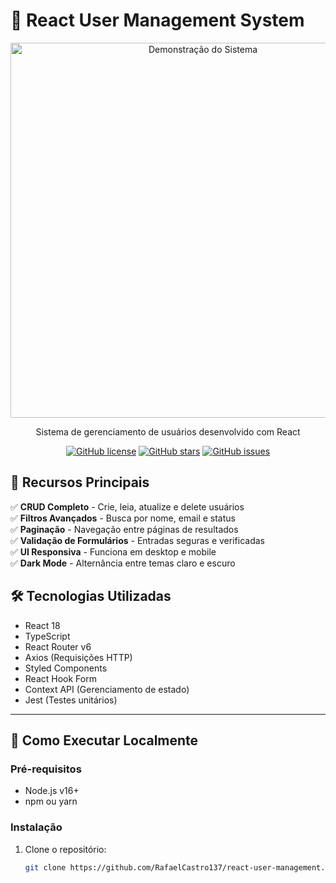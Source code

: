 # 👥 React User Management System  

<div align="center">
  <img src="src/assets/demo.gif" alt="Demonstração do Sistema" width="600">  
  <p>Sistema de gerenciamento de usuários desenvolvido com React</p>
  
  [![GitHub license](https://img.shields.io/github/license/RafaelCastro137/react-user-management)](https://github.com/RafaelCastro137/react-user-management/blob/main/LICENSE)
  [![GitHub stars](https://img.shields.io/github/stars/RafaelCastro137/react-user-management)](https://github.com/RafaelCastro137/react-user-management/stargazers)
  [![GitHub issues](https://img.shields.io/github/issues/RafaelCastro137/react-user-management)](https://github.com/RafaelCastro137/react-user-management/issues)
</div>

## 🌟 **Recursos Principais**
✅ **CRUD Completo** - Crie, leia, atualize e delete usuários  
✅ **Filtros Avançados** - Busca por nome, email e status  
✅ **Paginação** - Navegação entre páginas de resultados  
✅ **Validação de Formulários** - Entradas seguras e verificadas  
✅ **UI Responsiva** - Funciona em desktop e mobile  
✅ **Dark Mode** - Alternância entre temas claro e escuro  

## 🛠 **Tecnologias Utilizadas**
- React 18
- TypeScript
- React Router v6
- Axios (Requisições HTTP)
- Styled Components
- React Hook Form
- Context API (Gerenciamento de estado)
- Jest (Testes unitários)

---

## 🚀 **Como Executar Localmente**

### **Pré-requisitos**
- Node.js v16+
- npm ou yarn

### **Instalação**
1. Clone o repositório:
   ```bash
   git clone https://github.com/RafaelCastro137/react-user-management.git
